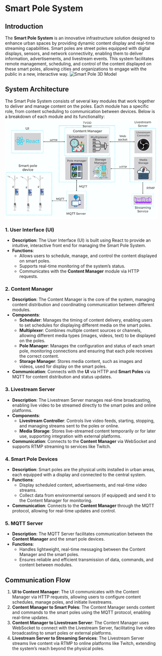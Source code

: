 # Smart Pole System

## Introduction

The **Smart Pole System** is an innovative infrastructure solution designed to enhance urban spaces by providing dynamic content display and real-time streaming capabilities. Smart poles are street poles equipped with digital displays, sensors, and network connectivity, enabling them to deliver information, advertisements, and livestream events. This system facilitates remote management, scheduling, and control of the content displayed on these smart poles, allowing cities and organizations to engage with the public in a new, interactive way.
![Smart Pole 3D Model](https://sketchfab.com/3d-models/smart-pole-3d-b9885d4994d048d4ad8794c369e889d2)
## System Architecture

The Smart Pole System consists of several key modules that work together to deliver and manage content on the poles. Each module has a specific role, from content scheduling to communication between devices. Below is a breakdown of each module and its functionality:
![Smart Pole System Architecture](public/assets/Architecture.png)
### 1. User Interface (UI)

- **Description**: The User Interface (UI) is built using React to provide an intuitive, interactive front end for managing the Smart Pole System.
- **Functions**:
  - Allows users to schedule, manage, and control the content displayed on smart poles.
  - Supports real-time monitoring of the system’s status.
  - Communicates with the **Content Manager** module via HTTP requests.
### 2. Content Manager

- **Description**: The Content Manager is the core of the system, managing content distribution and coordinating communication between different modules.
- **Components**:
  - **Scheduler**: Manages the timing of content delivery, enabling users to set schedules for displaying different media on the smart poles.
  - **Multiplexer**: Combines multiple content sources or channels, allowing different media types (images, videos, text) to be displayed on the poles.
  - **Pole Manager**: Manages the configuration and status of each smart pole, monitoring connections and ensuring that each pole receives the correct content.
  - **Storage Manager**: Stores media content, such as images and videos, used for display on the smart poles.
- **Communication**: Connects with the **UI** via HTTP and **Smart Poles** via MQTT for content distribution and status updates.

### 3. Livestream Server

- **Description**: The Livestream Server manages real-time broadcasting, enabling live video to be streamed directly to the smart poles and online platforms.
- **Components**:
  - **Livestream Controller**: Controls live video feeds, starting, stopping, and managing streams sent to the poles or online.
  - **Media Storage**: Stores live-streamed content temporarily or for later use, supporting integration with external platforms.
- **Communication**: Connects to the **Content Manager** via WebSocket and supports RTMP streaming to services like Twitch.

### 4. Smart Pole Devices

- **Description**: Smart poles are the physical units installed in urban areas, each equipped with a display and connected to the central system.
- **Functions**:
  - Display scheduled content, advertisements, and real-time video streams.
  - Collect data from environmental sensors (if equipped) and send it to the Content Manager for monitoring.
- **Communication**: Connects to the **Content Manager** through the MQTT protocol, allowing for real-time updates and control.

### 5. MQTT Server

- **Description**: The MQTT Server facilitates communication between the **Content Manager** and the smart pole devices.
- **Functions**:
  - Handles lightweight, real-time messaging between the Content Manager and the smart poles.
  - Ensures reliable and efficient transmission of data, commands, and content between modules.

## Communication Flow

1. **UI to Content Manager**: The UI communicates with the Content Manager via HTTP requests, allowing users to configure content schedules, manage poles, and initiate livestreams.
2. **Content Manager to Smart Poles**: The Content Manager sends content and commands to the smart poles using the MQTT protocol, enabling real-time updates.
3. **Content Manager to Livestream Server**: The Content Manager uses WebSocket to connect with the Livestream Server, facilitating live video broadcasting to smart poles or external platforms.
4. **Livestream Server to Streaming Services**: The Livestream Server streams live content via RTMP to online platforms like Twitch, extending the system’s reach beyond the physical poles.
